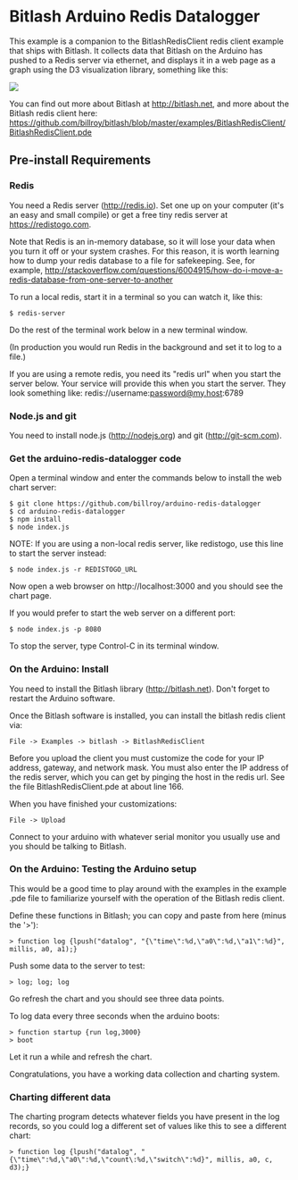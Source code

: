 # Bitlash Arduino Redis Datalogger

This example is a companion to the BitlashRedisClient redis client example that ships with Bitlash.  It collects data that Bitlash on the Arduino has pushed to a Redis server via ethernet, and displays it in a web page as a graph using the D3 visualization library, something like this:

![](https://raw.github.com/billroy/arduino-redis-datalogger/master/sample-chart.png)

You can find out more about Bitlash at http://bitlash.net, and more about the Bitlash redis client here: https://github.com/billroy/bitlash/blob/master/examples/BitlashRedisClient/BitlashRedisClient.pde

## Pre-install Requirements

### Redis

You need a Redis server (http://redis.io).  Set one up on your computer (it's an easy and small compile) or get a free tiny redis server at https://redistogo.com.  

Note that Redis is an in-memory database, so it will lose your data when you turn it off or your system crashes.  For this reason, it is worth learning how to dump your redis database to a file for safekeeping.  See, for example, http://stackoverflow.com/questions/6004915/how-do-i-move-a-redis-database-from-one-server-to-another

To run a local redis, start it in a terminal so you can watch it, like this:

	$ redis-server

Do the rest of the terminal work below in a new terminal window.

(In production you would run Redis in the background and set it to log to a file.)

If you are using a remote redis, you need its "redis url" when you start the server below.  Your service will provide this when you start the server.  They look something like: redis://username:password@my.host:6789


### Node.js and git

You need to install node.js (http://nodejs.org) and git (http://git-scm.com).


### Get the arduino-redis-datalogger code

Open a terminal window and enter the commands below to install the web chart server:

	$ git clone https://github.com/billroy/arduino-redis-datalogger
	$ cd arduino-redis-datalogger
	$ npm install
	$ node index.js 

NOTE: If you are using a non-local redis server, like redistogo, use this line to start the server instead:

	$ node index.js -r REDISTOGO_URL

Now open a web browser on http://localhost:3000 and you should see the chart page.

If you would prefer to start the web server on a different port:

	$ node index.js -p 8080

To stop the server, type Control-C in its terminal window.

### On the Arduino: Install

You need to install the Bitlash library (http://bitlash.net).  Don't forget to restart the Arduino software.

Once the Bitlash software is installed, you can install the bitlash redis client via:

	File -> Examples -> bitlash -> BitlashRedisClient

Before you upload the client you must customize the code for your IP address, gateway, and   network mask.  You must also enter the IP address of the redis server, which you can get by pinging the host in the redis url.  See the file BitlashRedisClient.pde at about line 166.

When you have finished your customizations:

	File -> Upload

Connect to your arduino with whatever serial monitor you usually use and you should be talking to Bitlash.

### On the Arduino: Testing the Arduino setup

This would be a good time to play around with the examples in the example .pde file to familiarize yourself with the operation of the Bitlash redis client.

Define these functions in Bitlash; you can copy and paste from here (minus the '>'):

	> function log {lpush("datalog", "{\"time\":%d,\"a0\":%d,\"a1\":%d}", millis, a0, a1);}

Push some data to the server to test:

	> log; log; log

Go refresh the chart and you should see three data points.

To log data every three seconds when the arduino boots:

	> function startup {run log,3000}
	> boot

Let it run a while and refresh the chart.

Congratulations, you have a working data collection and charting system.

### Charting different data

The charting program detects whatever fields you have present in the log records, so you could log a different set of values like this to see a different chart:

	> function log {lpush("datalog", "{\"time\":%d,\"a0\":%d,\"count\:%d,\"switch\":%d}", millis, a0, c, d3);}

